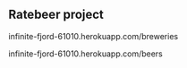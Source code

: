 ## Ratebeer project

infinite-fjord-61010.herokuapp.com/breweries

infinite-fjord-61010.herokuapp.com/beers
